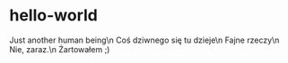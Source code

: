 # hello-world
Just another human being\n
Coś dziwnego się tu dzieje\n
Fajne rzeczy\n
Nie, zaraz.\n
Żartowałem ;)
